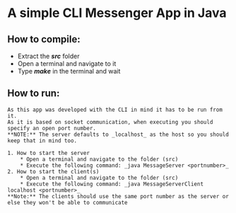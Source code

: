 # A simple CLI Messenger App in Java

## How to compile:
* Extract the _**src**_ folder
* Open a terminal and navigate to it
* Type _**make**_ in the terminal and wait

## How to run:
	As this app was developed with the CLI in mind it has to be run from it.
	As it is based on socket communication, when executing you should specify an open port number.
	**NOTE:** The server defaults to _localhost_ as the host so you should keep that in mind too.

	1. How to start the server
		* Open a terminal and navigate to the folder (src)
		* Execute the following command: _java MessageServer <portnumber>_
	2. How to start the client(s)
		* Open a terminal and navigate to the folder (src)
		* Execute the following command: _java MessageServerClient localhost <portnumber>_
	**Note:** The clients should use the same port number as the server or else they won't be able to communicate
	
